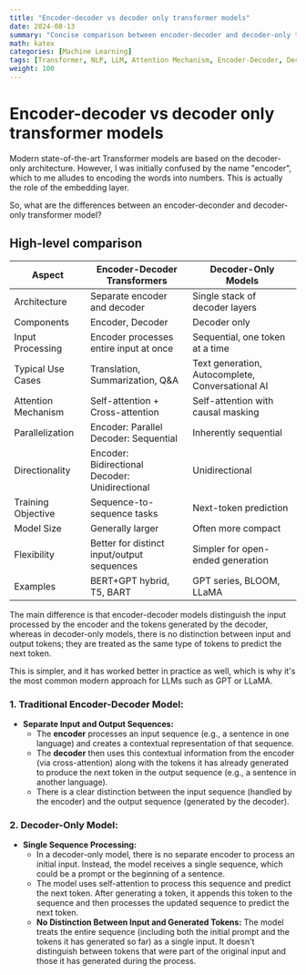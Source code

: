 ```yaml
---
title: "Encoder-decoder vs decoder only transformer models"
date: 2024-08-13
summary: "Concise comparison between encoder-decoder and decoder-only transformer models."
math: katex
categories: [Machine Learning]
tags: [Transformer, NLP, LLM, Attention Mechanism, Encoder-Decoder, Decoder-Only]
weight: 100
---
```

# Encoder-decoder vs decoder only transformer models
Modern state-of-the-art Transformer models are based on the decoder-only architecture. However, I was initially confused by the name "encoder", which to me alludes to encoding the words into numbers. This is actually the role of the embedding layer.

So, what are the differences between an encoder-deconder and decoder-only transformer model?

## High-level comparison
| Aspect              | Encoder-Decoder Transformers                      | Decoder-Only Models                              |
| ------------------- | ------------------------------------------------- | ------------------------------------------------ |
| Architecture        | Separate encoder and decoder                      | Single stack of decoder layers                   |
| Components          | Encoder, Decoder                                  | Decoder only                                     |
| Input Processing    | Encoder processes entire input at once            | Sequential, one token at a time                  |
| Typical Use Cases   | Translation, Summarization, Q&A                   | Text generation, Autocomplete, Conversational AI |
| Attention Mechanism | Self-attention + Cross-attention                  | Self-attention with causal masking               |
| Parallelization     | Encoder: Parallel<br>Decoder: Sequential          | Inherently sequential                            |
| Directionality      | Encoder: Bidirectional<br>Decoder: Unidirectional | Unidirectional                                   |
| Training Objective  | Sequence-to-sequence tasks                        | Next-token prediction                            |
| Model Size          | Generally larger                                  | Often more compact                               |
| Flexibility         | Better for distinct input/output sequences        | Simpler for open-ended generation                |
| Examples            | BERT+GPT hybrid, T5, BART                         | GPT series, BLOOM, LLaMA                         |

The main difference is that encoder-decoder models distinguish the input processed by the encoder and the tokens generated by the decoder, whereas in decoder-only models, there is no distinction between input and output tokens; they are treated as the same type of tokens to predict the next token.

This is simpler, and it has worked better in practice as well, which is why it's the most common modern approach for LLMs such as GPT or LLaMA.

### **1. Traditional Encoder-Decoder Model:**
- **Separate Input and Output Sequences:** 
  - The **encoder** processes an input sequence (e.g., a sentence in one language) and creates a contextual representation of that sequence.
  - The **decoder** then uses this contextual information from the encoder (via cross-attention) along with the tokens it has already generated to produce the next token in the output sequence (e.g., a sentence in another language).
  - There is a clear distinction between the input sequence (handled by the encoder) and the output sequence (generated by the decoder).

### **2. Decoder-Only Model:**
- **Single Sequence Processing:**
  - In a decoder-only model, there is no separate encoder to process an initial input. Instead, the model receives a single sequence, which could be a prompt or the beginning of a sentence.
  - The model uses self-attention to process this sequence and predict the next token. After generating a token, it appends this token to the sequence and then processes the updated sequence to predict the next token.
  - **No Distinction Between Input and Generated Tokens:** The model treats the entire sequence (including both the initial prompt and the tokens it has generated so far) as a single input. It doesn't distinguish between tokens that were part of the original input and those it has generated during the process.
